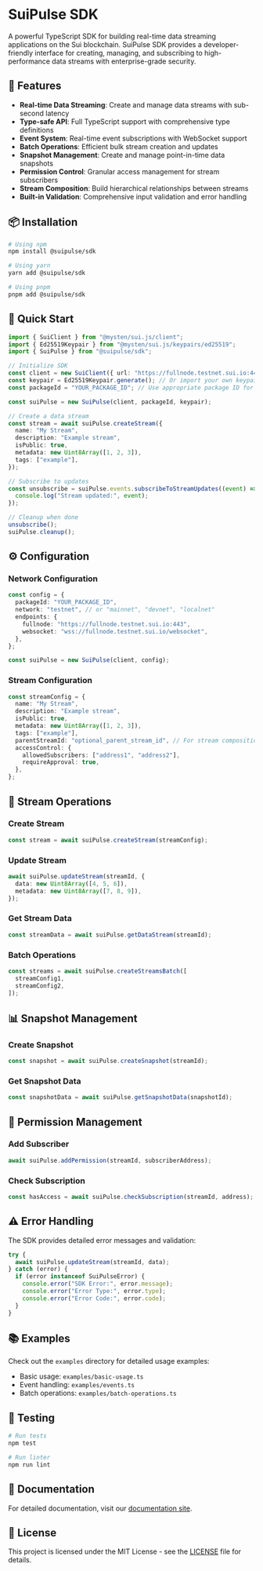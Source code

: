 # SuiPulse SDK

A powerful TypeScript SDK for building real-time data streaming applications on the Sui blockchain. SuiPulse SDK provides a developer-friendly interface for creating, managing, and subscribing to high-performance data streams with enterprise-grade security.

## 🌟 Features

- **Real-time Data Streaming**: Create and manage data streams with sub-second latency
- **Type-safe API**: Full TypeScript support with comprehensive type definitions
- **Event System**: Real-time event subscriptions with WebSocket support
- **Batch Operations**: Efficient bulk stream creation and updates
- **Snapshot Management**: Create and manage point-in-time data snapshots
- **Permission Control**: Granular access management for stream subscribers
- **Stream Composition**: Build hierarchical relationships between streams
- **Built-in Validation**: Comprehensive input validation and error handling

## 📦 Installation

```bash
# Using npm
npm install @suipulse/sdk

# Using yarn
yarn add @suipulse/sdk

# Using pnpm
pnpm add @suipulse/sdk
```

## 🚀 Quick Start

```typescript
import { SuiClient } from "@mysten/sui.js/client";
import { Ed25519Keypair } from "@mysten/sui.js/keypairs/ed25519";
import { SuiPulse } from "@suipulse/sdk";

// Initialize SDK
const client = new SuiClient({ url: "https://fullnode.testnet.sui.io:443" });
const keypair = Ed25519Keypair.generate(); // Or import your own keypair
const packageId = "YOUR_PACKAGE_ID"; // Use appropriate package ID for the network

const suiPulse = new SuiPulse(client, packageId, keypair);

// Create a data stream
const stream = await suiPulse.createStream({
  name: "My Stream",
  description: "Example stream",
  isPublic: true,
  metadata: new Uint8Array([1, 2, 3]),
  tags: ["example"],
});

// Subscribe to updates
const unsubscribe = suiPulse.events.subscribeToStreamUpdates((event) => {
  console.log("Stream updated:", event);
});

// Cleanup when done
unsubscribe();
suiPulse.cleanup();
```

## ⚙️ Configuration

### Network Configuration

```typescript
const config = {
  packageId: "YOUR_PACKAGE_ID",
  network: "testnet", // or "mainnet", "devnet", "localnet"
  endpoints: {
    fullnode: "https://fullnode.testnet.sui.io:443",
    websocket: "wss://fullnode.testnet.sui.io/websocket",
  },
};

const suiPulse = new SuiPulse(client, config);
```

### Stream Configuration

```typescript
const streamConfig = {
  name: "My Stream",
  description: "Example stream",
  isPublic: true,
  metadata: new Uint8Array([1, 2, 3]),
  tags: ["example"],
  parentStreamId: "optional_parent_stream_id", // For stream composition
  accessControl: {
    allowedSubscribers: ["address1", "address2"],
    requireApproval: true,
  },
};
```

## 🔄 Stream Operations

### Create Stream

```typescript
const stream = await suiPulse.createStream(streamConfig);
```

### Update Stream

```typescript
await suiPulse.updateStream(streamId, {
  data: new Uint8Array([4, 5, 6]),
  metadata: new Uint8Array([7, 8, 9]),
});
```

### Get Stream Data

```typescript
const streamData = await suiPulse.getDataStream(streamId);
```

### Batch Operations

```typescript
const streams = await suiPulse.createStreamsBatch([
  streamConfig1,
  streamConfig2,
]);
```

## 📊 Snapshot Management

### Create Snapshot

```typescript
const snapshot = await suiPulse.createSnapshot(streamId);
```

### Get Snapshot Data

```typescript
const snapshotData = await suiPulse.getSnapshotData(snapshotId);
```

## 🔐 Permission Management

### Add Subscriber

```typescript
await suiPulse.addPermission(streamId, subscriberAddress);
```

### Check Subscription

```typescript
const hasAccess = await suiPulse.checkSubscription(streamId, address);
```

## ⚠️ Error Handling

The SDK provides detailed error messages and validation:

```typescript
try {
  await suiPulse.updateStream(streamId, data);
} catch (error) {
  if (error instanceof SuiPulseError) {
    console.error("SDK Error:", error.message);
    console.error("Error Type:", error.type);
    console.error("Error Code:", error.code);
  }
}
```

## 📚 Examples

Check out the `examples` directory for detailed usage examples:

- Basic usage: `examples/basic-usage.ts`
- Event handling: `examples/events.ts`
- Batch operations: `examples/batch-operations.ts`

## 🧪 Testing

```bash
# Run tests
npm test

# Run linter
npm run lint
```

## 📖 Documentation

For detailed documentation, visit our [documentation site](https://suipulse.xyz/docs/sdk).

## 📄 License

This project is licensed under the MIT License - see the [LICENSE](LICENSE) file for details.
